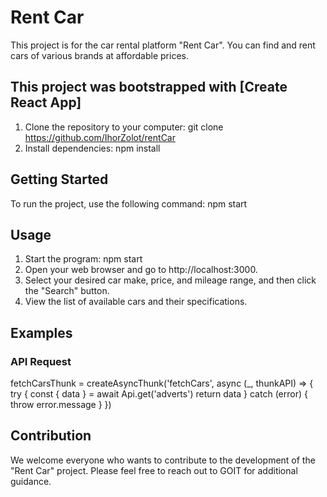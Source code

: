 # Rent Car

This project is for the car rental platform "Rent Car". You can find and rent cars of various brands at affordable prices.

## This project was bootstrapped with [Create React App] 

1. Clone the repository to your computer:
git clone https://github.com/IhorZolot/rentCar
2. Install dependencies:
npm install

## Getting Started
To run the project, use the following command:
npm start

## Usage

1. Start the program:
npm start
2. Open your web browser and go to http://localhost:3000.
3. Select your desired car make, price, and mileage range, and then click the "Search" button.
4. View the list of available cars and their specifications.

## Examples

### API Request

fetchCarsThunk = createAsyncThunk('fetchCars', async (_, thunkAPI) => {
	try {
		const { data } = await Api.get('adverts')
		return data
	} catch (error) {
		throw error.message
	}
})

  ## Contribution

We welcome everyone who wants to contribute to the development of the "Rent Car" project. Please feel free to reach out to GOIT for additional guidance.